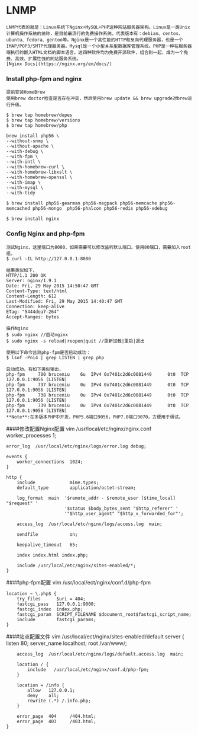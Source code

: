 # LNMP
	LNMP代表的就是：Linux系统下Nginx+MySQL+PHP这种网站服务器架构。Linux是一类Unix计算机操作系统的统称，是目前最流行的免费操作系统。代表版本有：debian、centos、ubuntu、fedora、gentoo等。Nginx是一个高性能的HTTP和反向代理服务器，也是一个IMAP/POP3/SMTP代理服务器。Mysql是一个小型关系型数据库管理系统。PHP是一种在服务器端执行的嵌入HTML文档的脚本语言。这四种软件均为免费开源软件，组合到一起，成为一个免费、高效、扩展性强的网站服务系统。
	[Nginx Docs](https://nginx.org/en/docs/)
### Install php-fpm and nginx
	提前安装HomeBrew
	使用brew doctor检查是否存在冲突，然后使用brew update && brew upgrade对brew进行升级。

	$ brew tap homebrew/dupes
	$ brew tap homebrew/versions
	$ brew tap homebrew/php

	brew install php56 \
	--without-snmp \
	--without-apache \
	--with-debug \
	--with-fpm \
	--with-intl \
	--with-homebrew-curl \
	--with-homebrew-libxslt \
	--with-homebrew-openssl \
	--with-imap \
	--with-mysql \
	--with-tidy

	$ brew install php56-gearman php56-msgpack php56-memcache php56-memcached php56-mongo  php56-phalcon php56-redis php56-xdebug

	$ brew install nginx

### Config Nginx and php-fpm
	测试Nginx，这里端口为8080，如果需要可以修改监听默认端口。使用80端口，需要加入root组。
	$ curl -IL http://127.0.0.1:8080

	结果类似如下，
	HTTP/1.1 200 OK
	Server: nginx/1.9.1
	Date: Fri, 29 May 2015 14:50:47 GMT
	Content-Type: text/html
	Content-Length: 612
	Last-Modified: Fri, 29 May 2015 14:40:47 GMT
	Connection: keep-alive
	ETag: "5444dea7-264"
	Accept-Ranges: bytes

	操作Nginx
	$ sudo nginx //启动nginx
	$ sudo nginx -s reload|reopen|quit //重新加载|重启|退出

	使用以下命令监测php-fpm是否启动成功：
	$ lsof -Pni4 | grep LISTEN | grep php

	启动成功，有如下类似输出，
	php-fpm     700 bruceniu    6u  IPv4 0x7401c2d6c0081449      0t0  TCP 127.0.0.1:9056 (LISTEN)
	php-fpm     737 bruceniu    0u  IPv4 0x7401c2d6c0081449      0t0  TCP 127.0.0.1:9056 (LISTEN)
	php-fpm     738 bruceniu    0u  IPv4 0x7401c2d6c0081449      0t0  TCP 127.0.0.1:9056 (LISTEN)
	php-fpm     739 bruceniu    0u  IPv4 0x7401c2d6c0081449      0t0  TCP 127.0.0.1:9056 (LISTEN)
	**Note**:在多版本PHP中开发，PHP5.6端口9056，PHP7.0端口9070，方便用于调试。

####修改配置Nginx配置
	vim /usr/local/etc/nginx/nginx.conf
	worker_processes  1;

	error_log  /usr/local/etc/nginx/logs/error.log debug;

	events {
	    worker_connections  1024;
	}

	http {
	    include             mime.types;
	    default_type        application/octet-stream;

	    log_format  main  '$remote_addr - $remote_user [$time_local] "$request" '
	                      '$status $body_bytes_sent "$http_referer" '
	                      '"$http_user_agent" "$http_x_forwarded_for"';

	    access_log  /usr/local/etc/nginx/logs/access.log  main;

	    sendfile            on;

	    keepalive_timeout   65;

	    index index.html index.php;

	    include /usr/local/etc/nginx/sites-enabled/*;
	}

####php-fpm配置
	vim /usr/local/ect/nginx/conf.d/php-fpm

	location ~ \.php$ {
	    try_files      $uri = 404;
	    fastcgi_pass   127.0.0.1:9000;
	    fastcgi_index  index.php;
	    fastcgi_param  SCRIPT_FILENAME $document_root$fastcgi_script_name;
	    include        fastcgi_params;
	}

####站点配置文件
	vim /usr/local/ect/nginx/sites-enabled/default
	server {
	    listen       80;
	    server_name  localhost;
	    root       /var/www/;

	    access_log  /usr/local/etc/nginx/logs/default.access.log  main;

	    location / {
	        include   /usr/local/etc/nginx/conf.d/php-fpm;
	    }

	    location = /info {
	        allow   127.0.0.1;
	        deny    all;
	        rewrite (.*) /.info.php;
	    }

	    error_page  404     /404.html;
	    error_page  403     /403.html;
	}



